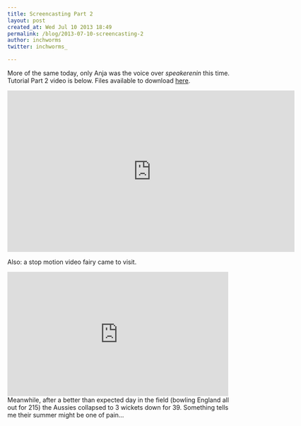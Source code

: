 ```yaml
---
title: Screencasting Part 2
layout: post
created_at: Wed Jul 10 2013 18:49
permalink: /blog/2013-07-10-screencasting-2
author: inchworms
twitter: inchworms_

---
```


More of the same today, only Anja was the voice over *speakerenin* this time. 
Tutorial Part 2 video is below. Files available to download [here](https://github.com/inchworms/songs_by_nancy/tree/Tutorial-Part-2).


<object id="scPlayer"  width="650" height="365" type="application/x-shockwave-flash" data="http://content.screencast.com/users/inchworms/folders/Default/media/7891299a-8a2e-45a8-864b-504af213a940/scplayer.swf" >
<param name="movie" value="http://content.screencast.com/users/inchworms/folders/Default/media/7891299a-8a2e-45a8-864b-504af213a940/scplayer.swf" />
<param name="quality" value="high" />
<param name="bgcolor" value="#FFFFFF" />
<param name="flashVars" value="thumb=http://content.screencast.com/users/inchworms/folders/Default/media/7891299a-8a2e-45a8-864b-504af213a940/FirstFrame.jpg&containerwidth=1280&containerheight=720&xmp=sc.xmp&content=http://content.screencast.com/users/inchworms/folders/Default/media/7891299a-8a2e-45a8-864b-504af213a940/Tutorial%20Part%202.mp4&blurover=false" />
<param name="allowFullScreen" value="true" />
<param name="scale" value="showall" />
<param name="allowScriptAccess" value="always" />
<param name="base" value="http://content.screencast.com/users/inchworms/folders/Default/media/7891299a-8a2e-45a8-864b-504af213a940/" />
<iframe type="text/html" frameborder="0" scrolling="no" style="overflow:hidden;" src="http://www.screencast.com/users/inchworms/folders/Default/media/7891299a-8a2e-45a8-864b-504af213a940/embed" height="365" width="650" ></iframe>
</object> 
<br>

Also: a stop motion video fairy came to visit.

<iframe src="http://player.vimeo.com/video/70044018" width="500" height="281" frameborder="0" webkitAllowFullScreen mozallowfullscreen allowFullScreen></iframe> 
<br>
Meanwhile, after a better than expected day in the field (bowling England all out for 215) the Aussies collapsed to 3 wickets down for 39. Something tells me their summer might be one of pain...
